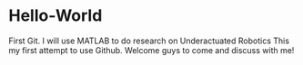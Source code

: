 # Hello-World
First Git. I will use MATLAB to do research on Underactuated Robotics
This my first attempt to use Github. Welcome guys to come and discuss with me!
